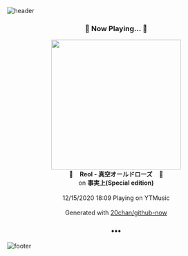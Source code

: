 ![header](https://capsule-render.vercel.app/api?type=wave&height=170&section=header&text=Hi.%20I'm%20SHIFT&fontColor=090707&fontAlignX=45&fontAlignY=65&fontSize=100)

<h3 align="center">🎵 Now Playing... 🎵</h3>
<p align="center">
  <a href="https://music.youtube.com/channel/UCknW0jP_BkALWACMQ44cJ1A">
    <img width="300" src="https://lh3.googleusercontent.com/6anR6B6OWy137S8QCcaPWH64yI6EO_fOUeaKbLcSu1PMVZJD8rLaWb-k9mNgHv28uBiMLH-UAVrWVNsSwg">
  </a>
  <br>
  🎵&nbsp&nbsp&nbsp <b>Reol - 真空オールドローズ</b> &nbsp&nbsp&nbsp🎵
  <br>
  on <b>事実上(Special edition)</b>
  
  <br />
  <br />
  12/15/2020 18:09 Playing on YTMusic
  <br />
  <br />
  Generated with <a href="https://github.com/20chan/github-now">20chan/github-now</a>
</p>

<h3 align="center">•••</h3>

![footer](https://capsule-render.vercel.app/api?type=wave&height=150&section=footer)
